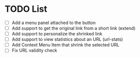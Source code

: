 # TODO List
- [ ] Add a menu panel attached to the button
- [ ] Add support to get the original link from a short link (extend)
- [ ] Add support to personalize the shrinked link
- [ ] Add support to view statistics about an URL (url-stats)
- [ ] Add Context Menu Item that shrink the selected URL
- [ ] Fix URL validity check
